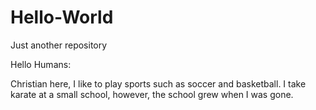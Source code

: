 # Hello-World
Just another repository  

Hello Humans:

Christian here, I like to play sports such as soccer and basketball.
I take karate at a small school, however, the school grew when I was gone. 
